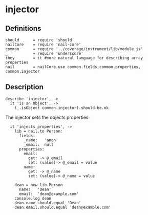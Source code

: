 injector
========
Definitions
-----------

    should      = require 'should'
    nailCore    = require 'nail-core'
    common      = require '../coverage/instrument/lib/module.js'
    _           = require 'underscore'
    they        = it #more natural language for describing array properties
    nail        = nailCore.use common.fields,common.properties, common.injector

Description
-----------

    describe 'injector', ->
      it 'is an Object', ->
        (_.isObject common.injector).should.be.ok

The injector sets the objects properties:

      it 'injects properties', ->
        lib = nail.to Person:
          fields:
            _name:   'anon'
            _email:  null
          properties:
            email:
              get: -> @_email
              set: (value)-> @_email = value
            name:
              get: -> @_name
              set: (value)-> @_name = value

        dean = new lib.Person
          name:   'Dean'
          email:  'dean@example.com'
        console.log dean
        dean.name.should.equal 'Dean'
        dean.email.should.equal 'dean@example.com'
